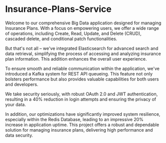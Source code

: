 # Insurance-Plans-Service

Welcome to our comprehensive Big Data application designed for managing Insurance Plans. With a focus on empowering users, we offer a wide range of operations, including Create, Read, Update, and Delete (CRUD), cascaded delete, and conditional patch functionalities.

But that's not all – we've integrated Elasticsearch for advanced search and data retrieval, simplifying the process of accessing and analyzing insurance plan information. This addition enhances the overall user experience.

To ensure smooth and reliable communication within the application, we've introduced a Kafka system for REST API queueing. This feature not only bolsters performance but also provides valuable capabilities for both users and developers.

We take security seriously, with robust OAuth 2.0 and JWT authentication, resulting in a 40% reduction in login attempts and ensuring the privacy of your data.

In addition, our optimizations have significantly improved system resilience, especially within the Redis Database, leading to an impressive 20% increase in application uptime. This project offers a robust and dependable solution for managing insurance plans, delivering high performance and data security.
